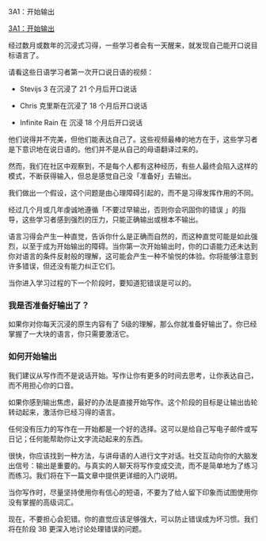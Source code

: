 3A1：开始输出

[3A1：开始输出](https://refold.la/roadmap/stage-3/a/starting-output)

经过数月或数年的沉浸式习得，一些学习者会有一天醒来，就发现自己能开口说目标语言了。

请看这些日语学习者第一次开口说日语的视频：

- Stevijs 3 在沉浸了 21 个月后开口说话

- Chris 克里斯在沉浸了 18 个月后开口说话

- Infinite Rain 在 沉浸 18 个月后开口说话

他们说得并不完美，但他们能表达自己了。这些视频最棒的地方在于，这些学习者是下意识地在说日语的。他们并不是从自己的母语翻译过来的。

然而，我们在社区中观察到，不是每个人都有这种经历，有些人最终会陷入这样的模式，不断获得输入，但总是感觉自己没「准备好」去输出。

我们做出一个假设，这个问题是由心理障碍引起的，而不是习得发挥作用的不同。

经过几个月或几年虔诚地遵循「不要过早输出，否则你会巩固你的错误 」的指导，这些学习者感到强烈的压力，只能正确输出或根本不输出。

语言习得会产生一种直觉，告诉你什么是正确而自然的，而这种直觉可能是如此强烈，以至于成为开始输出的障碍。当你第一次开始输出时，你的口语能力还未达到你对语言的条件反射般的理解，这可能会产生一种不愉悦的体验。你将能够注意到许多错误，但还没有能力纠正它们。

当你进入学习过程的下一个阶段时，要知道犯错误是可以的。

### 我是否准备好输出了？

如果你对你每天沉浸的原生内容有了 5级的理解，那么你就准备好输出了。你已经掌握了一大块的语言，你只需要激活它。

### 如何开始输出

我们建议从写作而不是说话开始。写作让你有更多的时间去思考，让你表达自己，而不用担心你的口音。

如果你感到输出焦虑，最好的办法是直接开始写作。这个阶段的目标是让输出齿轮转动起来，激活你已经习得的语言。

任何没有压力的写作在一开始都是一个好的选择。这可以是给自己写电子邮件或写日记；任何能帮助你让文字流动起来的东西。

很快，你应该找到一种方法，与讲母语的人进行文字对话。社交互动向你的大脑发出信号：输出是重要的。与真实的人聊天将写作变成交流，而不是简单地为了练习而练习。我们将在下一篇文章中提供更详细的入门说明。

当你写作时，尽量坚持使用你有信心的短语，不要为了给人留下印象而试图使用你没有掌握的高级词汇。

现在，不要担心会犯错。你的直觉应该足够强大，可以防止错误成为坏习惯。我们将在阶段 3B 更深入地讨论处理错误的问题。